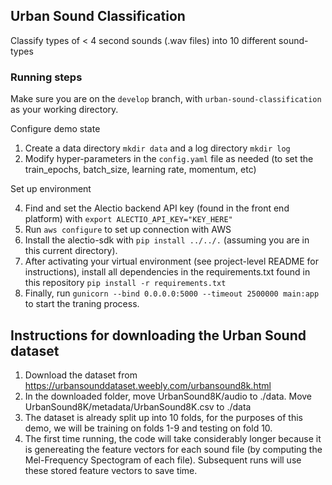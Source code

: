 ## Urban Sound Classification

Classify types of < 4 second sounds (.wav files) into 10 different sound-types

### Running steps

Make sure you are on the `develop` branch, with `urban-sound-classification` as your working directory. 

Configure demo state
1. Create a data directory `mkdir data` and a log directory `mkdir log`
3. Modify hyper-parameters in the `config.yaml` file as needed (to set the train_epochs, batch_size, learning rate, momentum, etc)

Set up environment

4. Find and set the Alectio backend API key (found in the front end platform) with `export ALECTIO_API_KEY="KEY_HERE"`
5. Run `aws configure` to set up connection with AWS
6. Install the alectio-sdk with `pip install ../../.` (assuming you are in this current directory).
7. After activating your virtual environment (see project-level README for instructions), install all dependencies in the requirements.txt found in this repository `pip install -r requirements.txt`
8. Finally, run `gunicorn --bind 0.0.0.0:5000 --timeout 2500000 main:app` to start the traning process. 

## Instructions for downloading the Urban Sound dataset
1. Download the dataset from https://urbansounddataset.weebly.com/urbansound8k.html
2. In the downloaded folder, move UrbanSound8K/audio to ./data. Move UrbanSound8K/metadata/UrbanSound8K.csv to ./data
3. The dataset is already split up into 10 folds, for the purposes of this demo, we will be training on folds 1-9 and testing on fold 10.
4. The first time running, the code will take considerably longer because it is genereating the feature vectors for each sound file (by computing the Mel-Frequency Spectogram of each file). Subsequent runs will use these stored feature vectors to save time. 
